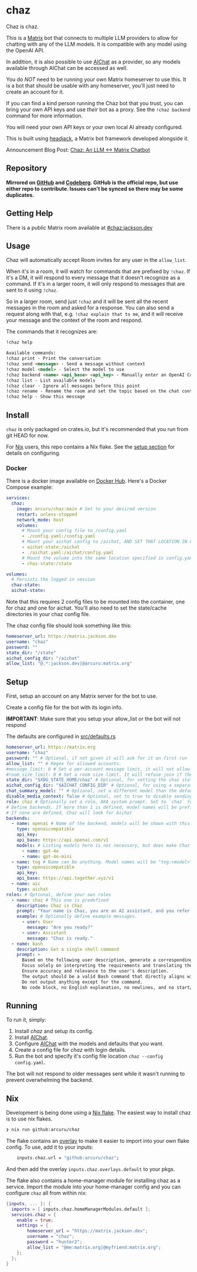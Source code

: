 # chaz

Chaz is chaz.

This is a [Matrix](https://matrix.org) bot that connects to multiple LLM providers to allow for chatting with any of the LLM models. It is compatible with any model using the OpenAI API.

In addition, it is also possible to use [AIChat](https://github.com/sigoden/aichat) as a provider, so any models available through AIChat can be accessed as well.

You do _NOT_ need to be running your own Matrix homeserver to use this.
It is a bot that should be usable with any homeserver, you'll just need to create an account for it.

If you can find a kind person running the Chaz bot that you trust, you can bring your own API keys and use _their_ bot as a proxy.
See the `!chaz backend` command for more information.

You will need your own API keys or your own local AI already configured.

This is built using [headjack](https://github.com/arcuru/headjack), a Matrix bot framework developed alongside it.

Announcement Blog Post: [Chaz: An LLM <-> Matrix Chatbot](https://jackson.dev/post/chaz/)

## Repository

**Mirrored on [GitHub](https://github.com/arcuru/chaz) and [Codeberg](https://codeberg.org/arcuru/chaz). GitHub is the official repo, but use either repo to contribute. Issues can't be synced so there may be some duplicates.**

## Getting Help

There is a public Matrix room available at [#chaz:jackson.dev](https://matrix.to/#/#chaz:jackson.dev)

## Usage

Chaz will automatically accept Room invites for any user in the `allow_list`.

When it's in a room, it will watch for commands that are prefixed by `!chaz`.
If it's a DM, it will respond to every message that it doesn't recognize as a command.
If it's in a larger room, it will only respond to messages that are sent to it using `!chaz`.

So in a larger room, send just `!chaz` and it will be sent all the recent messages in the room and asked for a response.
You can also send a request along with that, e.g. `!chaz explain that to me`, and it will receive your message and the context of the room and respond.

The commands that it recognizes are:

```markdown
!chaz help

Available commands:
!chaz print - Print the conversation
!chaz send <message> - Send a message without context
!chaz model <model> - Select the model to use
!chaz backend <name> <api_base> <api_key> - Manually enter an OpenAI Compatible Backend
!chaz list - List available models
!chaz clear - Ignore all messages before this point
!chaz rename - Rename the room and set the topic based on the chat content
!chaz help - Show this message
```

## Install

`chaz` is only packaged on crates.io, but it's recommended that you run from git HEAD for now.

For [Nix](https://nixos.org/) users, this repo contains a Nix flake. See the [setup section](#nix) for details on configuring.

### Docker

There is a docker image available on [Docker Hub](https://hub.docker.com/r/arcuru/chaz).
Here's a Docker Compose example:

```yaml
services:
  chaz:
    image: arcuru/chaz:main # Set to your desired version
    restart: unless-stopped
    network_mode: host
    volumes:
      # Mount your config file to /config.yaml
      - ./config.yaml:/config.yaml
      # Mount your aichat config to /aichat, AND SET THAT LOCATION IN CHAZ'S CONFIG.YAML
      - aichat-state:/aichat
      - ./aichat.yaml:/aichat/config.yaml
      # Mount the volume into the same location specified in config.yaml
      - chaz-state:/state

volumes:
  # Persists the logged in session
  chaz-state:
  aichat-state:
```

Note that this requires 2 config files to be mounted into the container, one for chaz and one for aichat.
You'll also need to set the state/cache directories in your chaz config file.

The chaz config file should look something like this:

```yaml
homeserver_url: https://matrix.jackson.dev
username: "chaz"
password: ""
state_dir: "/state"
aichat_config_dir: "/aichat"
allow_list: "@.*:jackson.dev|@arcuru:matrix.org"
```

## Setup

First, setup an account on any Matrix server for the bot to use.

Create a config file for the bot with its login info.

**IMPORTANT**: Make sure that you setup your allow_list or the bot will not respond

The defaults are configured in [src/defaults.rs](src/defaults.rs)

```yaml
homeserver_url: https://matrix.org
username: "chaz"
password: "" # Optional, if not given it will ask for it on first run
allow_list: "" # Regex for allowed accounts.
#message_limit: 0 # Set a per-account message limit, it will not allow more than this many messages per account.
#room_size_limit: 0 # Set a room size limit. It will refuse join if the room is too large.
state_dir: "$XDG_STATE_HOME/chaz" # Optional, for setting the chaz state directory
aichat_config_dir: "$AICHAT_CONFIG_DIR" # Optional, for using a separate aichat config
chat_summary_model: "" # Optional, set a different model than the default to use for summarizing the chat
disable_media_context: false # Optional, set to true to disable sending media context to aichat
role: chaz # Optionally set a role, AKA system prompt. Set to `chaz` for the full chaz experience, or `cave-chaz` for even more chaz
# Define backends. If more than 1 is defined, model names will be prefixed by the backends name.
# If none are defined, Chaz will look for Aichat
backends:
  - name: openai # Name of the backend, models will be shown with this as a prefix, e.g. openai:gpt-4
    type: openaicompatible
    api_key:
    api_base: https://api.openai.com/v1
    models: # Listing models here is not necessary, but does make Chaz aware of them. You can still switch to a model not listed here through '!chaz model ....'
      - name: gpt-4o
      - name: gpt-4o-mini
  - name: tog # Name can be anything. Model names will be "tog:<model>"
    type: openaicompatible
    api_key:
    api_base: https://api.together.xyz/v1
  - name: aic
    type: aichat
roles: # Optional, define your own roles
  - name: chaz # This one is predefined
    description: Chaz is Chaz
    prompt: "Your name is Chaz, you are an AI assistant, and you refer to yourself in the third person."
    example: # Optionally define example messages.
      - user: User
        message: "Are you ready?"
      - user: Assistant
        message: "Chaz is ready."
  - name: bash
    description: Get a single shell command
    prompt: >
      Based on the following user description, generate a corresponding Bash shell command.
      Focus solely on interpreting the requirements and translating them into a single, executable Bash command.
      Ensure accuracy and relevance to the user's description.
      The output should be a valid Bash command that directly aligns with the user's intent, ready for execution in a command-line environment.
      Do not output anything except for the command.
      No code block, no English explanation, no newlines, and no start/end tags.
```

## Running

To run it, simply:

1. Install _chaz_ and setup its config.
2. Install [AIChat](https://github.com/sigoden/aichat).
3. Configure [AIChat](https://github.com/sigoden/aichat) with the models and defaults that you want.
4. Create a config file for _chaz_ with login details.
5. Run the bot and specify it's config file location `chaz --config config.yaml`.

The bot will not respond to older messages sent while it wasn't running to prevent overwhelming the backend.

## Nix

Development is being done using a [Nix flake](https://nixos.wiki/wiki/Flakes).
The easiest way to install chaz is to use nix flakes.

```bash
❯ nix run github:arcuru/chaz
```

The flake contains an [overlay](https://nixos.wiki/wiki/Overlays) to make it easier to import into your own flake config.
To use, add it to your inputs:

```nix
    inputs.chaz.url = "github:arcuru/chaz";
```

And then add the overlay `inputs.chaz.overlays.default` to your pkgs.

The flake also contains a home-manager module for installing chaz as a service.
Import the module into your home-manager config and you can configure `chaz` all from within nix:

```nix
{inputs, ... }: {
  imports = [ inputs.chaz.homeManagerModules.default ];
  services.chaz = {
    enable = true;
    settings = {
        homeserver_url = "https://matrix.jackson.dev";
        username = "chaz";
        password = "hunter2";
        allow_list = "@me:matrix.org|@myfriend:matrix.org";
    };
  };
}
```
